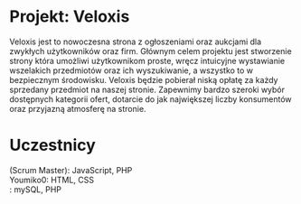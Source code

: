 # Projekt: Veloxis
Veloxis jest to nowoczesna strona z ogłoszeniami oraz aukcjami dla zwykłych użytkowników oraz firm. Głównym celem projektu jest stworzenie strony która umożliwi użytkownikom proste, wręcz intuicyjne wystawianie wszelakich przedmiotów oraz ich wyszukiwanie, a wszystko to w bezpiecznym środowisku. Veloxis będzie pobierał niską opłatę za każdy sprzedany przedmiot na naszej stronie. Zapewnimy bardzo szeroki wybór dostępnych kategorii ofert, dotarcie do jak największej liczby konsumentów oraz przyjazną atmosferę na stronie.

# Uczestnicy</br>
(Scrum Master): JavaScript, PHP</br>
Youmiko0: HTML, CSS</br>
: mySQL, PHP</br>
